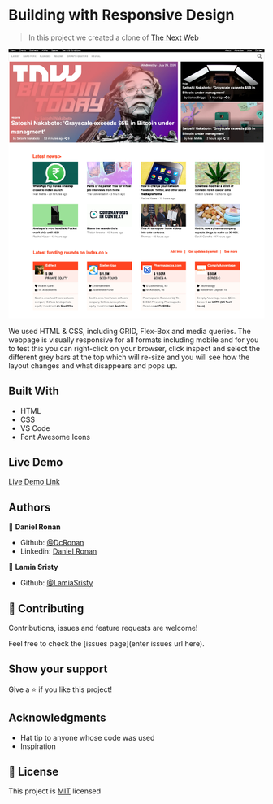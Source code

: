 # Building with Responsive Design

> In this project we created a clone of [The Next Web](https://thenextweb.com/)

![screenshot](./src/assets/main-screenshot.jpg)

We used HTML & CSS, including GRID, Flex-Box and media queries. The webpage is visually responsive for all formats including mobile and for you to test this you can right-click on your browser, click inspect and select the different grey bars at the top which will re-size and you will see how the layout changes and what disappears and pops up.

## Built With

- HTML
- CSS
- VS Code
- Font Awesome Icons

## Live Demo

[Live Demo Link](https://raw.githack.com/DcRonan/responsive-design/master/index.html)


## Authors

👤 **Daniel Ronan**

- Github: [@DcRonan](https://github.com/DcRonan)
- Linkedin: [Daniel Ronan](https://www.linkedin.com/in/danronan10/)

👤 **Lamia Sristy**

- Github: [@LamiaSristy](https://github.com/LamiaSristy)

## 🤝 Contributing

Contributions, issues and feature requests are welcome!

Feel free to check the [issues page](enter issues url here).

## Show your support

Give a ⭐️ if you like this project!

## Acknowledgments

- Hat tip to anyone whose code was used
- Inspiration

## 📝 License

This project is [MIT](lic.url) licensed

